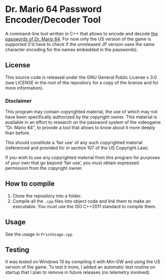 # Dr. Mario 64 Password Encoder/Decoder Tool
A command-line tool written in C++ that allows to encode and decode [the passwords of Dr. Mario 64](https://tcrf.net/Dr._Mario_64#Passwords).
For now only the US version of the game is supported (I'd have to check if the unreleased JP version uses the same character encoding for the names embedded in the passwords).
## License
This source code is released under the GNU General Public License v 3.0 (see LICENSE in the root of the repository for a copy of the license and for more information).
### Disclaimer
This program may contain copyrighted material, the use of which may not have been specifically authorized by the copyright owner.
This material is available in an effort to research on the password system of the videogame "Dr. Mario 64", to provide a tool that allows to know about it more deeply than before.

This should constitute a ‘fair use’ of any such copyrighted material (referenced and provided for in section 107 of the US Copyright Law).

If you wish to use any copyrighted material from this program for purposes of your own that go beyond ‘fair use’, you must obtain expressed permission from the copyright owner.
## How to compile
1. Clone the repository into a folder.
2. Compile all the `.cpp` files into object code and link them to make an executable. You must use the ISO C++2011 standard to compile them.
## Usage
See the usage in `PrintUsage.cpp`.
## Testing
It was tested on Windows 10 by compiling it with Min-GW and using the US version of the game.
To test it more, I added an automatic test routine on startup that I plan to remove in future releases (no telemetry involved).
